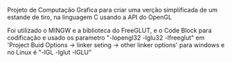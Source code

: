 Projeto de Computação Grafica para criar uma verção simplificada de um estande de tiro, na linguagem C usando a API do OpenGL

Foi utilizado o MINGW e a biblioteca do FreeGLUT, e o Code Block para codificação e usado os parametro "-lopengl32 -lglu32 -lfreeglut" em 'Project Buid Options -> linker seting -> other linker options' para windows e no Linux é "-lGL -lglut -lGLU"

